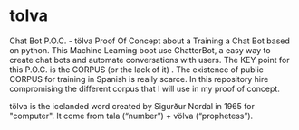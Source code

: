 # tolva
Chat Bot P.O.C. - tölva
Proof Of Concept about a Training a Chat Bot based on python.
This Machine Learning boot use ChatterBot, a easy way to create chat bots and automate conversations with users.
The KEY point for this P.O.C. is the CORPUS (or the lack of it) .
The existence of public CORPUS for training in Spanish is really scarce.
In this repository hire compromising the different corpus that I will use in my proof of concept.

tölva is the icelanded word created by Sigurður Nordal in 1965 for "computer".
It come from tala ‎(“number”) + völva ‎(“prophetess”).
